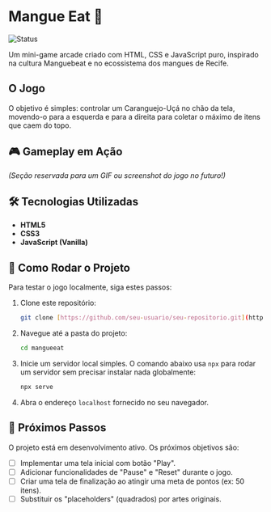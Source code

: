 # Mangue Eat 🦀

![Status](https://img.shields.io/badge/status-em%20desenvolvimento-yellow)

Um mini-game arcade criado com HTML, CSS e JavaScript puro, inspirado na cultura Manguebeat e no ecossistema dos mangues de Recife.

## O Jogo

O objetivo é simples: controlar um Caranguejo-Uçá no chão da tela, movendo-o para a esquerda e para a direita para coletar o máximo de itens que caem do topo.

## 🎮 Gameplay em Ação

*(Seção reservada para um GIF ou screenshot do jogo no futuro!)*

## 🛠️ Tecnologias Utilizadas

* **HTML5**
* **CSS3**
* **JavaScript (Vanilla)**

## 🚀 Como Rodar o Projeto

Para testar o jogo localmente, siga estes passos:

1.  Clone este repositório:
    ```sh
    git clone [https://github.com/seu-usuario/seu-repositorio.git](https://github.com/seu-usuario/seu-repositorio.git)
    ```
2.  Navegue até a pasta do projeto:
    ```sh
    cd mangueeat
    ```
3.  Inicie um servidor local simples. O comando abaixo usa `npx` para rodar um servidor sem precisar instalar nada globalmente:
    ```sh
    npx serve
    ```
4.  Abra o endereço `localhost` fornecido no seu navegador.

## 🎯 Próximos Passos

O projeto está em desenvolvimento ativo. Os próximos objetivos são:

* [ ] Implementar uma tela inicial com botão "Play".
* [ ] Adicionar funcionalidades de "Pause" e "Reset" durante o jogo.
* [ ] Criar uma tela de finalização ao atingir uma meta de pontos (ex: 50 itens).
* [ ] Substituir os "placeholders" (quadrados) por artes originais.
